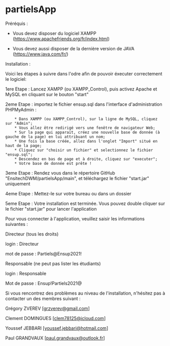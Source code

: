 # partielsApp

Préréquis : 

- Vous devez disposer du logiciel XAMPP (https://www.apachefriends.org/fr/index.html)

- Vous devez aussi disposer de la dernière version de JAVA (https://www.java.com/fr/)


Installation :

Voici les étapes à suivre dans l'odre afin de pouvoir éxecuter correctement le logiciel:

1ere Etape : Lancez XAMPP (ou XAMPP_Control), puis activez Apache et MySQL en cliquant sur le bouton "start"

2eme Etape : importez le fichier ensup.sql dans l'interface d'administration PHPMyAdmin :

		* Dans XAMPP (ou XAMPP_Control), sur la ligne de MySQL, cliquez sur "Admin";
		* Vous allez être redirigé vers une fenêtre de navigateur Web;
		* Sur la page qui apparait, créez une nouvelle base de donnée (à gauche de la page) en lui attribuant un nom;
		* Une fois la base créée, allez dans l'onglet "Import" situé en haut de la page;
		* Cliquez sur "choisir un fichier" et selectionnez le fichier "ensup.sql";
		* Descendez en bas de page et à droite, cliquez sur "executer";
		* Votre base de donnée est prête !
		
3eme Etape : Rendez vous dans le répertoire GitHub "EnsitechDWM/partielsApp/main", et téléchargez le fichier "start.jar" uniquement

4eme Etape : Mettez-le sur votre bureau ou dans un dossier

5eme Etape : Votre installation est terminée. Vous pouvez double cliquer sur le fichier "start.jar" pour lancer l'application

Pour vous connecter à l'application, veuillez saisir les informations suivantes :

Directeur (tous les droits)

login : Directeur

mot de passe : Partiels@Ensup2021!

Responsable (ne peut pas lister les étudiants)

login : Responsable

Mot de passe : Ensup!Partiels2021@


Si vous rencontrez des problèmes au niveau de l'installation, n'hésitez pas à contacter un des membres suivant :

Grégory ZVEREV [grzverev@gmail.com]

Clement DOMINGUES [clem78125@icloud.com]

Youssef JEBBARI [youssef.jebbari@hotmail.com]

Paul GRANDVAUX [paul.grandvaux@outlook.fr]
